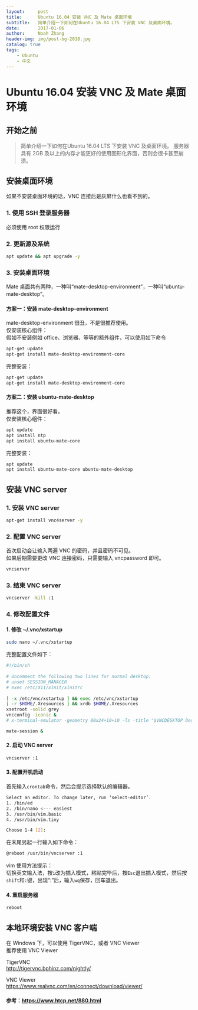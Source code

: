 ```yaml
---
layout:     post
title:      Ubuntu 16.04 安装 VNC 及 Mate 桌面环境
subtitle:   简单介绍一下如何在Ubuntu 16.04 LTS 下安装 VNC 及桌面环境。
date:       2017-01-06
author:     Noah Zhang
header-img: img/post-bg-2018.jpg
catalog: true
tags:
    - Ubuntu
    - 中文
---
```

# Ubuntu 16.04 安装 VNC 及 Mate 桌面环境
## 开始之前
>简单介绍一下如何在Ubuntu 16.04 LTS 下安装 VNC 及桌面环境。
>服务器具有 2GB 及以上的内存才能更好的使用图形化界面，否则会很卡甚至崩溃。

## 安装桌面环境
如果不安装桌面环境的话，VNC 连接后是灰屏什么也看不到的。

### 1. 使用 SSH 登录服务器
必须使用 root 权限运行

### 2. 更新源及系统  

```sh
apt update && apt upgrade -y
```

### 3. 安装桌面环境
Mate 桌面共有两种，一种叫“mate-desktop-environment”，一种叫“ubuntu-mate-desktop”。

#### 方案一：安装 mate-desktop-environment
mate-desktop-environment 很丑，不是很推荐使用。  
仅安装核心组件：  
假如不安装例如 office、浏览器、等等的额外组件，可以使用如下命令  
```sh
apt-get update
apt-get install mate-desktop-environment-core
```
完整安装：  
```sh
apt-get update
apt-get install mate-desktop-environment-core
```

#### 方案二：安装 ubuntu-mate-desktop
推荐这个，界面很好看。  
仅安装核心组件：  
```sh
apt update
apt install ntp
apt install ubuntu-mate-core
```
完整安装：  
```sh
apt update
apt install ubuntu-mate-core ubuntu-mate-desktop
```

## 安装 VNC server
### 1. 安装 VNC server  

```sh
apt-get install vnc4server -y
```

### 2. 配置 VNC server
首次启动会让输入两遍 VNC 的密码，并且密码不可见。  
如果后期需要更改 VNC 连接密码，只需要输入 vncpassword 即可。
```sh
vncserver
```

### 3. 结束 VNC server  
```sh
vncserver -kill :1
```

### 4. 修改配置文件
#### 1. 修改 ~/.vnc/xstartup  
```sh
sudo nano ~/.vnc/xstartup
```
完整配置文件如下：
```sh
#!/bin/sh
 
# Uncomment the following two lines for normal desktop:
# unset SESSION_MANAGER
# exec /etc/X11/xinit/xinitrc
 
[ -x /etc/vnc/xstartup ] && exec /etc/vnc/xstartup
[ -r $HOME/.Xresources ] && xrdb $HOME/.Xresources
xsetroot -solid grey 
vncconfig -iconic &
# x-terminal-emulator -geometry 80x24+10+10 -ls -title "$VNCDESKTOP Desktop" &

mate-session &
```

#### 2. 启动 VNC server
```sh
vncserver :1
```

#### 3. 配置开机启动
首先输入```crontab```命令，然后会提示选择默认的编辑器。  
```sh
Select an editor. To change later, run ‘select-editor’.  
1. /bin/ed  
2. /bin/nano <--- easiest  
3. /usr/bin/vim.basic   
4. /usr/bin/vim.tiny  

Choose 1-4 [2]:   
```
在末尾另起一行输入如下命令：

```sh
@reboot /usr/bin/vncserver :1
```

vim 使用方法提示：  
切换英文输入法，按```i```改为插入模式，粘贴完毕后，按```Esc```退出插入模式，然后按```shift```和```:```键，出现“:”后，输入```wq```保存，回车退出。

#### 4. 重启服务器
```sh
reboot
```

## 本地环境安装 VNC 客户端
在 Windows 下，可以使用 TigerVNC，或者 VNC Viewer  
推荐使用 VNC Viewer

TigerVNC  
<http://tigervnc.bphinz.com/nightly/>

VNC Viewer  
<https://www.realvnc.com/en/connect/download/viewer/>

#### 参考：<https://www.htcp.net/880.html>
